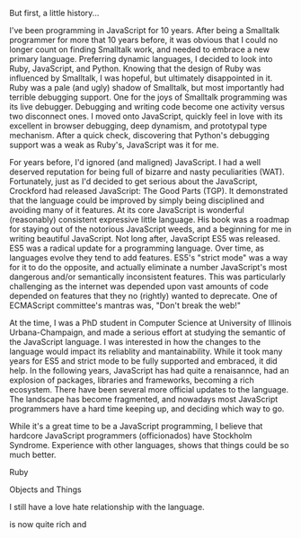 
But first, a little history...

I've been programming in JavaScript for 10 years.  After being a Smalltalk programmer for more that 10 years before, it was obvious that I could no longer count on finding Smalltalk work, and needed to embrace a new primary language.  Preferring dynamic languages, I decided to look into Ruby, JavaScript, and Python. Knowing that the design of Ruby was influenced by Smalltalk, I was hopeful, but ultimately disappointed in it. Ruby was a pale (and ugly) shadow of Smalltalk, but most importantly had terrible debugging support.  One for the joys of Smalltalk programming was its live debugger.  Debugging and writing code become one activity versus two disconnect ones. I moved onto JavaScript, quickly feel in love with its excellent in browser debugging, deep dynamism, and prototypal type mechanism.  After a quick check, discovering that Python's debugging support was a weak as Ruby's, JavaScript was it for me.

For years before, I'd ignored (and maligned) JavaScript. I had a well deserved reputation for being full of bizarre and nasty peculiarities (WAT).  Fortunately, just as I'd decided to get serious about the JavaScript, Crockford had released JavaScript: The Good Parts (TGP).  It demonstrated that the language could be improved by simply being disciplined and avoiding many of it features. At its core JavaScript is wonderful (reasonably) consistent expressive little language.  His book was a roadmap for staying out of the notorious JavaScript weeds, and a beginning for me in writing beautiful JavaScript. Not long after, JavaScript ES5 was released. ES5 was a radical update for a programming language.  Over time, as languages evolve they tend to add features.  ES5's "strict mode" was a way for it to do the opposite, and actually eliminate a number JavaScript's most dangerous and/or semantically inconsistent features.  This was particularly challenging as the internet was depended upon vast amounts of code depended on features that they no (rightly) wanted to deprecate.  One of ECMAScript committee's mantras was, "Don't break the web!"

At the time, I was a PhD student in Computer Science at University of Illinois Urbana-Champaign, and made a serious effort at studying the semantic of the JavaScript language.  I was interested in how the changes to the language would impact its reliablity and mantainability. While it took many years for ES5 and strict mode to be fully supported and embraced, it did help.  In the following years, JavaScript has had quite a renaisannce, had an explosion of packages, libraries and frameworks, becoming a rich ecosystem. There have been several more official updates to the language. The landscape has become fragmented, and nowadays most JavaScript programmers have a hard time keeping up, and deciding which way to go.


While it's a great time to be a JavaScript programming, I believe that hardcore JavaScript programmers (officionados) have Stockholm Syndrome.  Experience with other languages, shows that things could be so much better.

Ruby

Objects and Things





I still have a love hate relationship with the language.




 is now quite rich and

